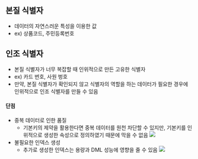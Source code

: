 ## 본질 식별자

- 데이터의 자연스러운 특성을 이용한 값
- ex) 상품코드, 주민등록번호


## 인조 식별자

- 본질 식별자가 너무 복잡할 때 인위적으로 만든 고유한 식별자
- ex) 카드 번호, 사원 벙호
- 만약, 본질 식별자가 확인되지 않고 식별자의 역할을 하는 데이터가 필요한 경우에 인위적으로 인조 식별자를 만들 수 있음

#### 단점

- 중복 데이터로 인한 품질
    - 기본키의 제약을 활용한다면 중복 데이터를 원천 차단할 수 있지만, 기본키를 인위적으로 생성한 속성으로 정의하였기 때문에 막을 수 없음
    ![](https://img1.daumcdn.net/thumb/R1280x0/?scode=mtistory2&fname=https%3A%2F%2Fblog.kakaocdn.net%2Fdn%2FVFnic%2FbtrHtv4OSQq%2FJwNuQjssHS2W5vwe0N29V1%2Fimg.jpg)
- 불필요한 인덱스 생성
    - 추가로 생성한 인덱스는 용량과 DML 성능에 영향을 줄 수 있음
    ![](https://img1.daumcdn.net/thumb/R1280x0/?scode=mtistory2&fname=https%3A%2F%2Fblog.kakaocdn.net%2Fdn%2FnGrci%2FbtrHqC4p854%2FoWmk94O0Aksu7lP6DjByek%2Fimg.jpg)

